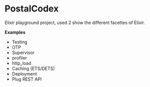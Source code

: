 PostalCodex
===========

Elixir playground project, used 2 show the different facettes of Elixir.

__Examples__

* Testing
* OTP
* Supervisor
* profiler
* http_load
* Caching (ETS/DETS)
* Deployment
* Plug REST API
